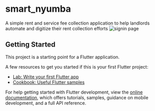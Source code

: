 # smart_nyumba

A simple rent and service fee collection application to help landlords automate and digitize their rent collection efforts
![signin page](https://github.com/DennisMuasyaWambua/Smart_Nyumba_Mobile_App/assets/51715638/3050a823-d3a2-4bc6-8089-35c5d4a64e7a)

## Getting Started

This project is a starting point for a Flutter application.

A few resources to get you started if this is your first Flutter project:

- [Lab: Write your first Flutter app](https://docs.flutter.dev/get-started/codelab)
- [Cookbook: Useful Flutter samples](https://docs.flutter.dev/cookbook)

For help getting started with Flutter development, view the
[online documentation](https://docs.flutter.dev/), which offers tutorials,
samples, guidance on mobile development, and a full API reference.
